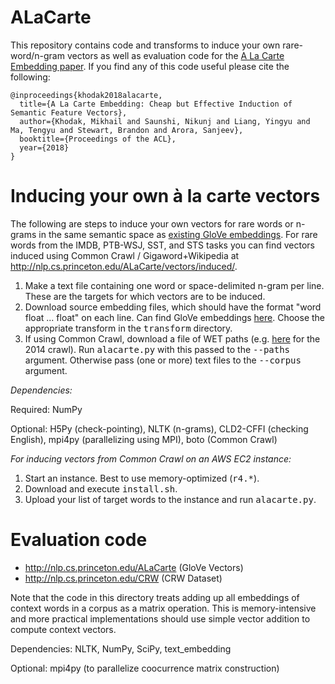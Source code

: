 # ALaCarte

This repository contains code and transforms to induce your own rare-word/n-gram vectors as well as evaluation code for the [A La Carte Embedding paper](http://aclweb.org/anthology/P18-1002). If you find any of this code useful please cite the following:

    @inproceedings{khodak2018alacarte,
      title={A La Carte Embedding: Cheap but Effective Induction of Semantic Feature Vectors},
      author={Khodak, Mikhail and Saunshi, Nikunj and Liang, Yingyu and Ma, Tengyu and Stewart, Brandon and Arora, Sanjeev},
      booktitle={Proceedings of the ACL},
      year={2018}
    }

# Inducing your own à la carte vectors

The following are steps to induce your own vectors for rare words or n-grams in the same semantic space as [existing GloVe embeddings](https://nlp.stanford.edu/projects/glove/).
For rare words from the IMDB, PTB-WSJ, SST, and STS tasks you can find vectors induced using Common Crawl / Gigaword+Wikipedia at http://nlp.cs.princeton.edu/ALaCarte/vectors/induced/.

1. Make a text file containing one word or space-delimited n-gram per line. These are the targets for which vectors are to be induced.
2. Download source embedding files, which should have the format "word float ... float" on each line. Can find GloVe embeddings [here](https://nlp.stanford.edu/projects/glove/). Choose the appropriate transform in the <tt>transform</tt> directory.
3. If using Common Crawl, download a file of WET paths (e.g. [here](https://commoncrawl.s3.amazonaws.com/crawl-data/CC-MAIN-2014-52) for the 2014 crawl). Run <tt>alacarte.py</tt> with this passed to the <tt>--paths</tt> argument. Otherwise pass (one or more) text files to the <tt>--corpus</tt> argument. 

*Dependencies:*

Required: NumPy

Optional: H5Py (check-pointing), NLTK (n-grams), CLD2-CFFI (checking English), mpi4py (parallelizing using MPI), boto (Common Crawl)

*For inducing vectors from Common Crawl on an AWS EC2 instance:*

1. Start an instance. Best to use memory-optimized (<tt>r4.*</tt>).
2. Download and execute <tt>install.sh</tt>.
3. Upload your list of target words to the instance and run <tt>alacarte.py</tt>.

# Evaluation code

  * http://nlp.cs.princeton.edu/ALaCarte (GloVe Vectors)
  * http://nlp.cs.princeton.edu/CRW (CRW Dataset)
  
Note that the code in this directory treats adding up all embeddings of context words in a corpus as a matrix operation. This is memory-intensive and more practical implementations should use simple vector addition to compute context vectors.
  
Dependencies: NLTK, NumPy, SciPy, text_embedding

Optional: mpi4py (to parallelize coocurrence matrix construction)
